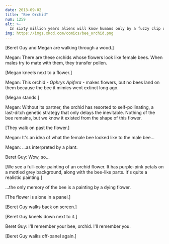 ```yaml
---
date: 2013-09-02
title: "Bee Orchid"
num: 1259
alt: >-
  In sixty million years aliens will know humans only by a fuzzy clip of a woman in an Axe commercial.
img: https://imgs.xkcd.com/comics/bee_orchid.png
---
```

[Beret Guy and Megan are walking through a wood.]

Megan: There are these orchids whose flowers look like female bees. When males try to mate with them, they transfer pollen.

[Megan kneels next to a flower.]

Megan: This orchid - *Ophrys Apifera* - makes flowers, but no bees land on them because the bee it mimics went extinct long ago.

[Megan stands.]

Megan: Without its partner, the orchid has resorted to self-pollinating, a last-ditch genetic strategy that only delays the inevitable. Nothing of the bee remains, but we know it existed from the shape of this flower.

[They walk on past the flower.]

Megan: It's an idea of what the female bee looked like to the male bee...

Megan: ...as interpreted by a plant.

Beret Guy: Wow, so...

[We see a full-color painting of an orchid flower. It has purple-pink petals on a mottled grey background, along with the bee-like parts. It's quite a realistic painting.]

...the only memory of the bee is a painting by a dying flower.

[The flower is alone in a panel.]

[Beret Guy walks back on screen.]

[Beret Guy kneels down next to it.]

Beret Guy: I'll remember your bee, orchid. I'll remember you.

[Beret Guy walks off-panel again.]
